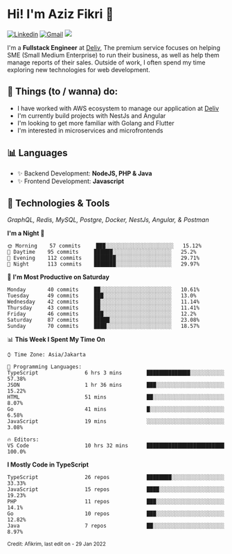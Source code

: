<!-- Greetings -->
# Hi! I'm Aziz Fikri :bow:

<!-- Social Media -->
[![Linkedin](https://img.shields.io/badge/-afikrim-blue?style=flat&logo=Linkedin&logoColor=white)](https://www.linkedin.com/in/afikrim/)
[![Gmail](https://img.shields.io/badge/-afikrim10@gmail.com-c14438?style=flat&logo=Gmail&logoColor=white)](mailto:afikrim10@gmail.com)
![](https://komarev.com/ghpvc/?username=afikrim&label=Visitor&color=2bbc8a)

<!-- Introduction -->
I'm a **Fullstack Engineer** at [Deliv](https://kios.deliv.id), The premium service focuses on helping SME (Small Medium Enterprise) to run their business, as well as help them manage reports of their sales. Outside of work, I often spend my time exploring new technologies for web development.

## 📃 Things (to / wanna) do:
- I have worked with AWS ecosystem to manage our application at [Deliv](https://kios.deliv.id)
- I'm currently build projects with NestJs and Angular
- I'm looking to get more familiar with Golang and Flutter
- I'm interested in microservices and microfrontends

## 📊 Languages
- ✨ Backend Development: **NodeJS, PHP & Java**
- ✨ Frontend Development: **Javascript**

## 🔧 Technologies & Tools
*GraphQL, Redis, MySQL, Postgre, Docker, NestJs, Angular, & Postman*

<!--START_SECTION:waka-->
**I'm a Night 🦉** 

```text
🌞 Morning    57 commits     ███░░░░░░░░░░░░░░░░░░░░░░   15.12% 
🌆 Daytime    95 commits     ██████░░░░░░░░░░░░░░░░░░░   25.2% 
🌃 Evening    112 commits    ███████░░░░░░░░░░░░░░░░░░   29.71% 
🌙 Night      113 commits    ███████░░░░░░░░░░░░░░░░░░   29.97%

```
📅 **I'm Most Productive on Saturday** 

```text
Monday       40 commits     ██░░░░░░░░░░░░░░░░░░░░░░░   10.61% 
Tuesday      49 commits     ███░░░░░░░░░░░░░░░░░░░░░░   13.0% 
Wednesday    42 commits     ██░░░░░░░░░░░░░░░░░░░░░░░   11.14% 
Thursday     43 commits     ██░░░░░░░░░░░░░░░░░░░░░░░   11.41% 
Friday       46 commits     ███░░░░░░░░░░░░░░░░░░░░░░   12.2% 
Saturday     87 commits     █████░░░░░░░░░░░░░░░░░░░░   23.08% 
Sunday       70 commits     ████░░░░░░░░░░░░░░░░░░░░░   18.57%

```


📊 **This Week I Spent My Time On** 

```text
⌚︎ Time Zone: Asia/Jakarta

💬 Programming Languages: 
TypeScript               6 hrs 3 mins        ██████████████░░░░░░░░░░░   57.38% 
JSON                     1 hr 36 mins        ███░░░░░░░░░░░░░░░░░░░░░░   15.22% 
HTML                     51 mins             ██░░░░░░░░░░░░░░░░░░░░░░░   8.07% 
Go                       41 mins             █░░░░░░░░░░░░░░░░░░░░░░░░   6.58% 
JavaScript               19 mins             ░░░░░░░░░░░░░░░░░░░░░░░░░   3.08%

🔥 Editors: 
VS Code                  10 hrs 32 mins      █████████████████████████   100.0%

```

**I Mostly Code in TypeScript** 

```text
TypeScript               26 repos            ████████░░░░░░░░░░░░░░░░░   33.33% 
JavaScript               15 repos            ████░░░░░░░░░░░░░░░░░░░░░   19.23% 
PHP                      11 repos            ███░░░░░░░░░░░░░░░░░░░░░░   14.1% 
Go                       10 repos            ███░░░░░░░░░░░░░░░░░░░░░░   12.82% 
Java                     7 repos             ██░░░░░░░░░░░░░░░░░░░░░░░   8.97%

```



<!--END_SECTION:waka-->

<sub>Credit: Afikrim, last edit on - 29 Jan 2022</sub>

